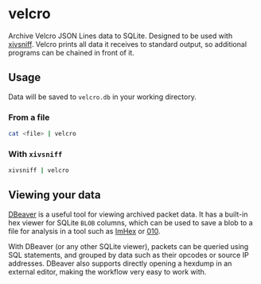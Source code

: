 # velcro
Archive Velcro JSON Lines data to SQLite. Designed to be used with [xivsniff](https://github.com/velcro-xiv/xivsniff). Velcro prints
all data it receives to standard output, so additional programs can be chained in front of it.

## Usage
Data will be saved to `velcro.db` in your working directory.

### From a file
```zsh
cat <file> | velcro
```

### With `xivsniff`
```zsh
xivsniff | velcro
```

## Viewing your data
[DBeaver](https://dbeaver.io/) is a useful tool for viewing archived packet data.
It has a built-in hex viewer for SQLite `BLOB` columns, which can be used to save a blob to a file for analysis
in a tool such as [ImHex](https://imhex.werwolv.net/) or [010](https://www.sweetscape.com/010editor/).

With DBeaver (or any other SQLite viewer), packets can be queried using SQL statements, and grouped by data such as their opcodes
or source IP addresses. DBeaver also supports directly opening a hexdump in an external editor, making the workflow very easy to work with.
